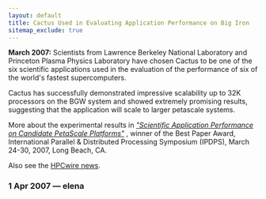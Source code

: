 ```yaml
---
layout: default
title: Cactus Used in Evaluating Application Performance on Big Iron
sitemap_exclude: true
---
```

**March 2007:** Scientists from Lawrence Berkeley National Laboratory
and Princeton Plasma Physics Laboratory have chosen Cactus to be one of
the six scientific applications used in the evaluation of the
performance of six of the world's fastest supercomputers.

Cactus has successfully demonstrated impressive scalability up to 32K
processors on the BGW system and showed extremely promising results,
suggesting that the application will scale to larger petascale systems.

More about the experimental results in [*"Scientific Application
Performance on Candidate PetaScale
Platforms"*](http://crd.lbl.gov/~oliker/papers/ipdps07.pdf) , winner of
the Best Paper Award, International Parallel & Distributed Processing
Symposium (IPDPS), March 24-30, 2007, Long Beach, CA.

Also see the [HPCwire news](http://www.hpcwire.com/hpc/1309580.html).

### 1 Apr 2007 — elena

